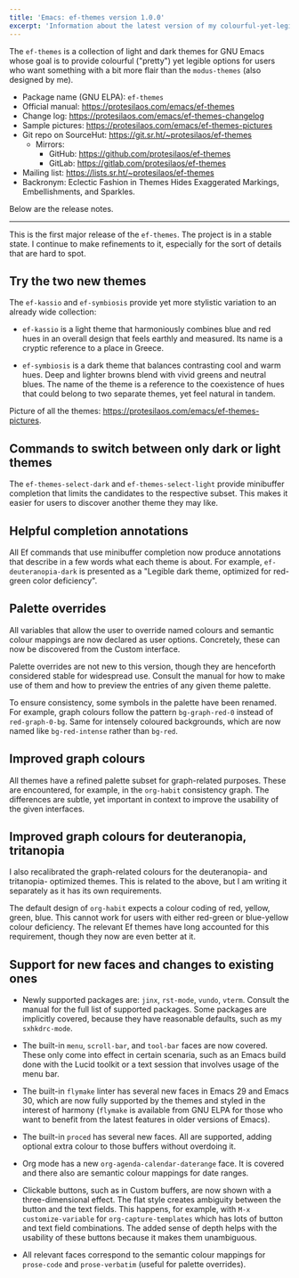 ```yaml
---
title: 'Emacs: ef-themes version 1.0.0'
excerpt: 'Information about the latest version of my colourful-yet-legible themes for GNU Emacs.'
---
```


The `ef-themes` is a collection of light and dark themes for GNU Emacs
whose goal is to provide colourful ("pretty") yet legible options for
users who want something with a bit more flair than the `modus-themes`
(also designed by me).

+ Package name (GNU ELPA): `ef-themes`
+ Official manual: <https://protesilaos.com/emacs/ef-themes>
+ Change log: <https://protesilaos.com/emacs/ef-themes-changelog>
+ Sample pictures: <https://protesilaos.com/emacs/ef-themes-pictures>
+ Git repo on SourceHut: <https://git.sr.ht/~protesilaos/ef-themes>
  - Mirrors:
    + GitHub: <https://github.com/protesilaos/ef-themes>
    + GitLab: <https://gitlab.com/protesilaos/ef-themes>
+ Mailing list: <https://lists.sr.ht/~protesilaos/ef-themes>
+ Backronym: Eclectic Fashion in Themes Hides Exaggerated Markings,
  Embellishments, and Sparkles.

Below are the release notes.

* * *

This is the first major release of the `ef-themes`.  The project is in
a stable state.  I continue to make refinements to it, especially for
the sort of details that are hard to spot.


## Try the two new themes

The `ef-kassio` and `ef-symbiosis` provide yet more stylistic
variation to an already wide collection:

-   `ef-kassio` is a light theme that harmoniously combines blue and red
    hues in an overall design that feels earthly and measured.  Its name
    is a cryptic reference to a place in Greece.

-   `ef-symbiosis` is a dark theme that balances contrasting cool and
    warm hues.  Deep and lighter browns blend with vivid greens and
    neutral blues.  The name of the theme is a reference to the
    coexistence of hues that could belong to two separate themes, yet
    feel natural in tandem.

Picture of all the themes: <https://protesilaos.com/emacs/ef-themes-pictures>.


## Commands to switch between only dark or light themes

The `ef-themes-select-dark` and `ef-themes-select-light` provide
minibuffer completion that limits the candidates to the respective
subset.  This makes it easier for users to discover another theme they
may like.


## Helpful completion annotations

All Ef commands that use minibuffer completion now produce annotations
that describe in a few words what each theme is about.  For example,
`ef-deuteranopia-dark` is presented as a "Legible dark theme,
optimized for red-green color deficiency".


## Palette overrides

All variables that allow the user to override named colours and
semantic colour mappings are now declared as user options.
Concretely, these can now be discovered from the Custom interface.

Palette overrides are not new to this version, though they are
henceforth considered stable for widespread use.  Consult the manual
for how to make use of them and how to preview the entries of any
given theme palette.

To ensure consistency, some symbols in the palette have been renamed.
For example, graph colours follow the pattern `bg-graph-red-0` instead
of `red-graph-0-bg`.  Same for intensely coloured backgrounds, which
are now named like `bg-red-intense` rather than `bg-red`.


## Improved graph colours

All themes have a refined palette subset for graph-related purposes.
These are encountered, for example, in the `org-habit` consistency
graph.  The differences are subtle, yet important in context to
improve the usability of the given interfaces.


## Improved graph colours for deuteranopia, tritanopia

I also recalibrated the graph-related colours for the deuteranopia-
and tritanopia- optimized themes.  This is related to the above, but I
am writing it separately as it has its own requirements.

The default design of `org-habit` expects a colour coding of red,
yellow, green, blue.  This cannot work for users with either red-green
or blue-yellow colour deficiency.  The relevant Ef themes have long
accounted for this requirement, though they now are even better at it.


## Support for new faces and changes to existing ones

-   Newly supported packages are: `jinx`, `rst-mode`, `vundo`, `vterm`.
    Consult the manual for the full list of supported packages.  Some
    packages are implicitly covered, because they have reasonable
    defaults, such as my `sxhkdrc-mode`.

-   The built-in `menu`, `scroll-bar`, and `tool-bar` faces are now
    covered.  These only come into effect in certain scenaria, such as
    an Emacs build done with the Lucid toolkit or a text session that
    involves usage of the menu bar.

-   The built-in `flymake` linter has several new faces in Emacs 29 and
    Emacs 30, which are now fully supported by the themes and styled in
    the interest of harmony (`flymake` is available from GNU ELPA for
    those who want to benefit from the latest features in older versions
    of Emacs).

-   The built-in `proced` has several new faces.  All are supported,
    adding optional extra colour to those buffers without overdoing it.

-   Org mode has a new `org-agenda-calendar-daterange` face.  It is
    covered and there also are semantic colour mappings for date ranges.

-   Clickable buttons, such as in Custom buffers, are now shown with a
    three-dimensional effect.  The flat style creates ambiguity between
    the button and the text fields.  This happens, for example, with
    `M-x customize-variable` for `org-capture-templates` which has lots
    of button and text field combinations.  The added sense of depth
    helps with the usability of these buttons because it makes them
    unambiguous.

-   All relevant faces correspond to the semantic colour mappings for
    `prose-code` and `prose-verbatim` (useful for palette overrides).
